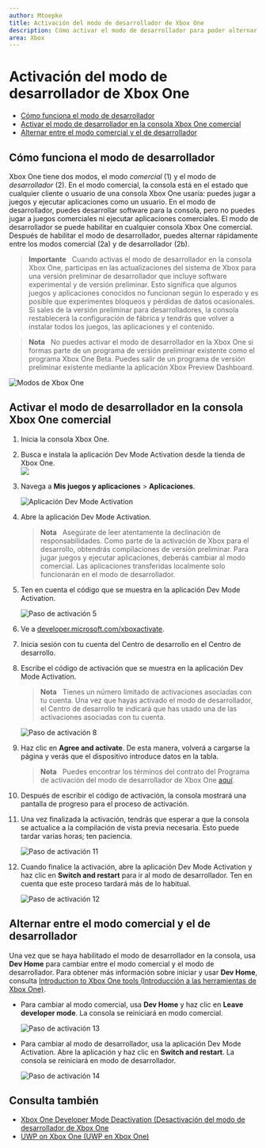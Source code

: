 ```yaml
---
author: Mtoepke
title: Activación del modo de desarrollador de Xbox One
description: Cómo activar el modo de desarrollador para poder alternar entre el modo comercial y el modo de desarrollador.
area: Xbox
---
```


# Activación del modo de desarrollador de Xbox One

* [Cómo funciona el modo de desarrollador](#how-developer-mode-works)
* [Activar el modo de desarrollador en la consola Xbox One comercial](#activate-developer-mode-on-your-retail-xbox-one-console)  
* [Alternar entre el modo comercial y el de desarrollador](#switch-between-retail-and-developer-mode)

## Cómo funciona el modo de desarrollador
Xbox One tiene dos modos, el modo *comercial* (1) y el modo de *desarrollador* (2). En el modo comercial, la consola está en el estado que cualquier cliente o usuario de una consola Xbox One usaría: puedes jugar a juegos y ejecutar aplicaciones como un usuario. En el modo de desarrollador, puedes desarrollar software para la consola, pero no puedes jugar a juegos comerciales ni ejecutar aplicaciones comerciales.
El modo de desarrollador se puede habilitar en cualquier consola Xbox One comercial. Después de habilitar el modo de desarrollador, puedes alternar rápidamente entre los modos comercial (2a) y de desarrollador (2b).

> **Importante**
            &nbsp;&nbsp;Cuando activas el modo de desarrollador en la consola Xbox One, participas en las actualizaciones del sistema de Xbox para una versión preliminar de desarrollador que incluye software experimental y de versión preliminar. Esto significa que algunos juegos y aplicaciones conocidos no funcionan según lo esperado y es posible que experimentes bloqueos y pérdidas de datos ocasionales. Si sales de la versión preliminar para desarrolladores, la consola restablecerá la configuración de fábrica y tendrás que volver a instalar todos los juegos, las aplicaciones y el contenido. 

> **Nota**
            &nbsp;&nbsp;No puedes activar el modo de desarrollador en la Xbox One si formas parte de un programa de versión preliminar existente como el programa Xbox One Beta. Puedes salir de un programa de versión preliminar existente mediante la aplicación Xbox Preview Dashboard. 

![Modos de Xbox One](images/dev-mode-flow.png)

## Activar el modo de desarrollador en la consola Xbox One comercial

1.  Inicia la consola Xbox One.

2.  Busca e instala la aplicación Dev Mode Activation desde la tienda de Xbox One.  
    ![](images/activation-store-search.png)

3.  Navega a **Mis juegos y aplicaciones** > **Aplicaciones**.

    ![Aplicación Dev Mode Activation](images/activation-step-3.png)
4. Abre la aplicación Dev Mode Activation.    
    
    > **Nota**
            &nbsp;&nbsp;Asegúrate de leer atentamente la declinación de responsabilidades. Como parte de la activación de Xbox para el desarrollo, obtendrás compilaciones de versión preliminar. Para jugar juegos y ejecutar aplicaciones, deberás cambiar al modo comercial. Las aplicaciones transferidas localmente solo funcionarán en el modo de desarrollador.

5.  Ten en cuenta el código que se muestra en la aplicación Dev Mode Activation.  

    ![Paso de activación 5](images/activation-step-5.png)  
    
6.  Ve a [developer.microsoft.com/xboxactivate](https://developer.microsoft.com/xboxactivate).
7.  Inicia sesión con tu cuenta del Centro de desarrollo en el Centro de desarrollo.  
8.  Escribe el código de activación que se muestra en la aplicación Dev Mode Activation.   
   
     > **Nota**
            &nbsp;&nbsp;Tienes un número limitado de activaciones asociadas con tu cuenta. Una vez que hayas activado el modo de desarrollador, el Centro de desarrollo te indicará que has usado una de las activaciones asociadas con tu cuenta. 
    
    ![Paso de activación 8](images/activation-step-8.png)    
    
9.  Haz clic en **Agree and activate**. De esta manera, volverá a cargarse la página y verás que el dispositivo introduce datos en la tabla.
    
    > **Nota**
            &nbsp;&nbsp;Puedes encontrar los términos del contrato del Programa de activación del modo de desarrollador de Xbox One [aquí](http://go.microsoft.com/fwlink/?LinkId=760399).

10. Después de escribir el código de activación, la consola mostrará una pantalla de progreso para el proceso de activación.  
11. Una vez finalizada la activación, tendrás que esperar a que la consola se actualice a la compilación de vista previa necesaria. Esto puede tardar varias horas; ten paciencia.  

    ![Paso de activación 11](images/activation-step-11.png)    
    
12. Cuando finalice la activación, abre la aplicación Dev Mode Activation y haz clic en **Switch and restart** para ir al modo de desarrollador. Ten en cuenta que este proceso tardará más de lo habitual.  

    ![Paso de activación 12](images/activation-step-12.png)   
    

    
## Alternar entre el modo comercial y el de desarrollador
Una vez que se haya habilitado el modo de desarrollador en la consola, usa **Dev Home** para cambiar entre el modo comercial y el modo de desarrollador. Para obtener más información sobre iniciar y usar **Dev Home**, consulta [Introduction to Xbox One tools (Introducción a las herramientas de Xbox One)](introduction-to-xbox-tools.md).

* Para cambiar al modo comercial, usa **Dev Home** y haz clic en **Leave developer mode**. La consola se reiniciará en modo comercial.    

  ![Paso de activación 13](images/activation-step-13.png)  
  
* Para cambiar al modo de desarrollador, usa la aplicación Dev Mode Activation. Abre la aplicación y haz clic en **Switch and restart**. La consola se reiniciará en modo de desarrollador.  

  ![Paso de activación 14](images/activation-step-12.png)  

## Consulta también
- [Xbox One Developer Mode Deactivation (Desactivación del modo de desarrollador de Xbox One](devkit-deactivation.md)
- [UWP on Xbox One (UWP en Xbox One)](index.md)


<!--HONumber=May16_HO2-->


